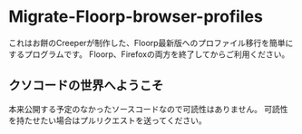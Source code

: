 # Migrate-Floorp-browser-profiles
これはお餅のCreeperが制作した、Floorp最新版へのプロファイル移行を簡単にするプログラムです。
Floorp、Firefoxの両方を終了してからご利用ください。

## クソコードの世界へようこそ
本来公開する予定のなかったソースコードなので可読性はありません。
可読性を持たせたい場合はプルリクエストを送ってください。
